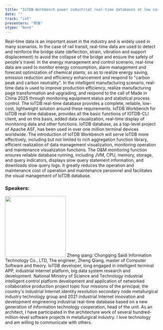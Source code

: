 ```yaml
---
title: "IoTDB-Workbench power industrial real-time databases at low cost"
date: "" 
track: "iot"
presenters: "郑强"
stype: "None"
---
```

Real-time data is an important asset in the industry and is widely used in many scenarios. In the case of rail transit, real-time data are used to detect and reinforce the bridge state (deflection, strain, vibration and support displacement) to avoid the collapse of the bridge and ensure the safety of people's travel. In the energy management and control scenario, real-time data are used to monitor energy consumption, alarm management and forecast optimization of chemical plants, so as to realize energy saving, emission reduction and efficiency enhancement and respond to "carbon peak and carbon neutrality". In the intelligent manufacturing scenario, real-time data is used to improve production efficiency, realize manufacturing page transformation and upgrading, and respond to the call of Made in China 2025 through monitoring equipment status and statistical process control. The IoTDB real-time database provides a complete, reliable, low-cost, lightweight solution around these requirements. IoTDB Workbench for IoTDB real-time database, provides all the basic functions of IOTDB-CLI client, and on this basis, added data visualization, real-time display of monitoring data and other functions.
IoTDB database, as a top-level project of Apache ASF, has been used in over one million terminal devices worldwide. The introduction of IoTDB Workbench will serve IoTDB more effectively, including but not limited to rich aggregation function library, efficient realization of data management visualization, monitoring operation and maintenance visualization functions.
The O&M monitoring function ensures reliable database running, including JVM, CPU, memory, storage, and query indicators, displays slow query statement information, and downloads slow query logs. It greatly reduces the operation and maintenance cost of operation and maintenance personnel and facilitates the visual management of IoTDB database.
 ### Speakers: 
 <img src="images/speaker/1142.png" width="200" />
 Zheng qiang: Chongqing Saidi Information Technology Co., LTD, The engineer, Zheng Qiang, master of Computer Software and theory. IoTDB developer, long engaged in intelligent terminal APP, industrial Internet platform, big data system research and development. National Ministry of Science and Technology industrial intelligent control platform development and application of networked collaborative production project topic four missions of the principal, the country's industrial Internet identity resolution secondary node metallurgical industry technology group and 2021 industrial Internet innovation and development engineering industrial real-time database based on a new generation of information technology cooperation, head of the unit. As an architect, I have participated in the architecture work of several hundred-million-level software projects in metallurgical industry. I love technology and am willing to communicate with others.
 